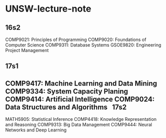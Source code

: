 UNSW-lecture-note
=============
16s2
---------
  COMP9021: Principles of Programming
  COMP9020: Foundations of Computer Science
  COMP9311: Database Systems
  GSOE9820: Engineering Project Management

17s1
----------
  COMP9417: Machine Learning and Data Mining
  COMP9334: System Capacity Planing
  COMP9414: Artificial Intelligence
  COMP9024: Data Structures and Algorithms
  
17s2
----------
  MATH5905: Statistical Inference
  COMP4418: Knowledge Representation and Reasoning
  COMP9313: Big Data Management
  COMP9444: Neural Networks and Deep Learning
